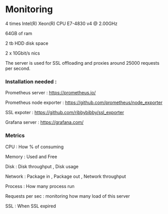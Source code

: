 # Monitoring

4 times Intel(R) Xeon(R) CPU E7-4830 v4 @ 2.00GHz

64GB of ram

2 tb HDD disk space

2 x 10Gbit/s nics

The server is used for SSL offloading and proxies around 25000 requests per second.



###  Installation needed :
Prometheus server : https://prometheus.io/

Prometheus node exporter : https://github.com/prometheus/node_exporter

SSL expoter : https://github.com/ribbybibby/ssl_exporter

Grafana server : https://grafana.com/



### Metrics 

CPU : How % of consuming 

Memory : Used and Free

Disk : Disk throughput , Disk usage

Network : Package in , Package out , Network throughput

Process : How many process run

Requests per sec : monitoring how many load of this server

SSL : When SSL expired 
